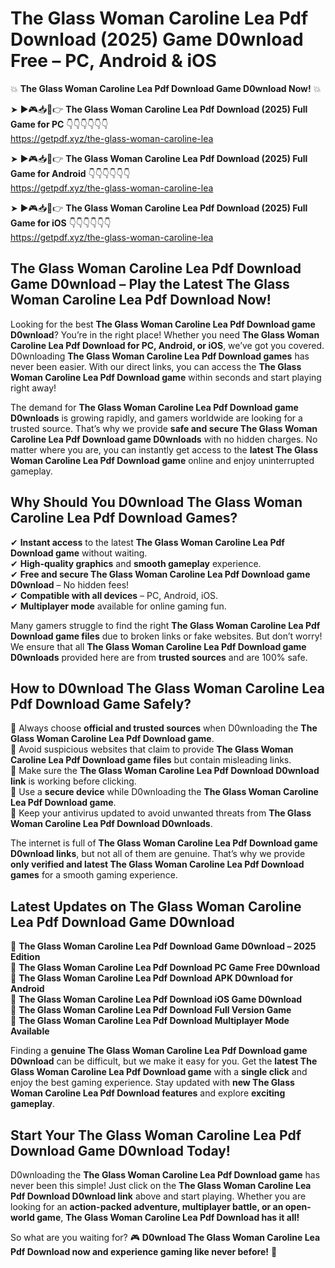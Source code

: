 # The Glass Woman Caroline Lea Pdf Download (2025) Game D0wnload Free – PC, Android & iOS

💥 **The Glass Woman Caroline Lea Pdf Download Game D0wnload Now!** 💥  

➤ ►🎮📥📱👉 **The Glass Woman Caroline Lea Pdf Download (2025) Full Game for PC** 👇👇👇👇👇👇  
https://getpdf.xyz/the-glass-woman-caroline-lea  

➤ ►🎮📥📱👉 **The Glass Woman Caroline Lea Pdf Download (2025) Full Game for Android** 👇👇👇👇👇👇  
https://getpdf.xyz/the-glass-woman-caroline-lea  

➤ ►🎮📥📱👉 **The Glass Woman Caroline Lea Pdf Download (2025) Full Game for iOS** 👇👇👇👇👇👇  
https://getpdf.xyz/the-glass-woman-caroline-lea  

## The Glass Woman Caroline Lea Pdf Download Game D0wnload – Play the Latest The Glass Woman Caroline Lea Pdf Download Now!

Looking for the best **The Glass Woman Caroline Lea Pdf Download game D0wnload**? You’re in the right place! Whether you need **The Glass Woman Caroline Lea Pdf Download for PC, Android, or iOS**, we’ve got you covered. D0wnloading **The Glass Woman Caroline Lea Pdf Download games** has never been easier. With our direct links, you can access the **The Glass Woman Caroline Lea Pdf Download game** within seconds and start playing right away!  

The demand for **The Glass Woman Caroline Lea Pdf Download game D0wnloads** is growing rapidly, and gamers worldwide are looking for a trusted source. That’s why we provide **safe and secure The Glass Woman Caroline Lea Pdf Download game D0wnloads** with no hidden charges. No matter where you are, you can instantly get access to the **latest The Glass Woman Caroline Lea Pdf Download game** online and enjoy uninterrupted gameplay.  

## **Why Should You D0wnload The Glass Woman Caroline Lea Pdf Download Games?**  

✔ **Instant access** to the latest **The Glass Woman Caroline Lea Pdf Download game** without waiting.  
✔ **High-quality graphics** and **smooth gameplay** experience.  
✔ **Free and secure The Glass Woman Caroline Lea Pdf Download game D0wnload** – No hidden fees!  
✔ **Compatible with all devices** – PC, Android, iOS.  
✔ **Multiplayer mode** available for online gaming fun.  

Many gamers struggle to find the right **The Glass Woman Caroline Lea Pdf Download game files** due to broken links or fake websites. But don’t worry! We ensure that all **The Glass Woman Caroline Lea Pdf Download game D0wnloads** provided here are from **trusted sources** and are 100% safe.  

## **How to D0wnload The Glass Woman Caroline Lea Pdf Download Game Safely?**  

📌 Always choose **official and trusted sources** when D0wnloading the **The Glass Woman Caroline Lea Pdf Download game**.  
📌 Avoid suspicious websites that claim to provide **The Glass Woman Caroline Lea Pdf Download game files** but contain misleading links.  
📌 Make sure the **The Glass Woman Caroline Lea Pdf Download D0wnload link** is working before clicking.  
📌 Use a **secure device** while D0wnloading the **The Glass Woman Caroline Lea Pdf Download game**.  
📌 Keep your antivirus updated to avoid unwanted threats from **The Glass Woman Caroline Lea Pdf Download D0wnloads**.  

The internet is full of **The Glass Woman Caroline Lea Pdf Download game D0wnload links**, but not all of them are genuine. That’s why we provide **only verified and latest The Glass Woman Caroline Lea Pdf Download games** for a smooth gaming experience.  

## **Latest Updates on The Glass Woman Caroline Lea Pdf Download Game D0wnload**  

🔹 **The Glass Woman Caroline Lea Pdf Download Game D0wnload – 2025 Edition**  
🔹 **The Glass Woman Caroline Lea Pdf Download PC Game Free D0wnload**  
🔹 **The Glass Woman Caroline Lea Pdf Download APK D0wnload for Android**  
🔹 **The Glass Woman Caroline Lea Pdf Download iOS Game D0wnload**  
🔹 **The Glass Woman Caroline Lea Pdf Download Full Version Game**  
🔹 **The Glass Woman Caroline Lea Pdf Download Multiplayer Mode Available**  

Finding a **genuine The Glass Woman Caroline Lea Pdf Download game D0wnload** can be difficult, but we make it easy for you. Get the **latest The Glass Woman Caroline Lea Pdf Download game** with a **single click** and enjoy the best gaming experience. Stay updated with **new The Glass Woman Caroline Lea Pdf Download features** and explore **exciting gameplay**.  

## **Start Your The Glass Woman Caroline Lea Pdf Download Game D0wnload Today!**  

D0wnloading the **The Glass Woman Caroline Lea Pdf Download game** has never been this simple! Just click on the **The Glass Woman Caroline Lea Pdf Download D0wnload link** above and start playing. Whether you are looking for an **action-packed adventure, multiplayer battle, or an open-world game**, **The Glass Woman Caroline Lea Pdf Download has it all!**  

So what are you waiting for? 🎮 **D0wnload The Glass Woman Caroline Lea Pdf Download now and experience gaming like never before!** 🚀  